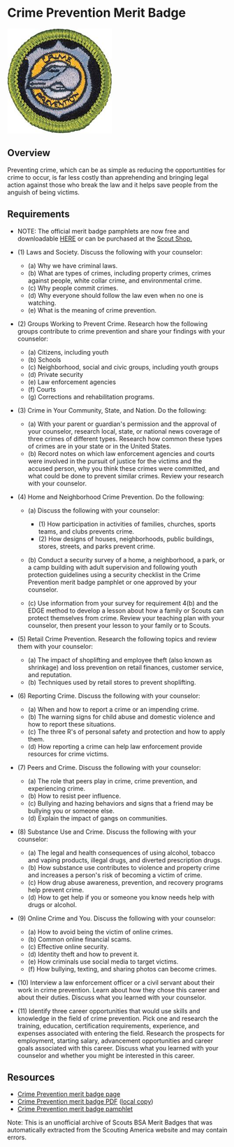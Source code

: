

# Crime Prevention Merit Badge

![Crime Prevention Merit Badge](images/crime-prevention-merit-badge.jpg)

## Overview



Preventing crime, which can be as simple as reducing the opportuntities for crime to occur, is far less costly than apprehending and bringing legal action against those who break the law and it helps save people from the anguish of being victims.

## Requirements

* NOTE:  The official merit badge pamphlets are now free and downloadable  [HERE](https://filestore.scouting.org/filestore/Merit_Badge_ReqandRes/Pamphlets/Crime%20Prevention.pdf) or can be purchased at the [Scout Shop.](https://www.scoutshop.org/)
* (1) Laws and Society. Discuss the following with your counselor:
    * (a) Why we have criminal laws.
    * (b) What are types of crimes, including property crimes, crimes against people, white collar crime, and environmental crime.
    * (c) Why people commit crimes.
    * (d) Why everyone should follow the law even when no one is watching.
    * (e) What is the meaning of crime prevention.


* (2) Groups Working to Prevent Crime. Research how the following groups contribute to crime prevention and share your findings with your counselor:
    * (a) Citizens, including youth
    * (b) Schools
    * (c) Neighborhood, social and civic groups, including youth groups
    * (d) Private security
    * (e) Law enforcement agencies
    * (f) Courts
    * (g) Corrections and rehabilitation programs.


* (3) Crime in Your Community, State, and Nation. Do the following:
    * (a) With your parent or guardian's permission and the approval of your counselor, research local, state, or national news coverage of three crimes of different types. Research how common these types of crimes are in your state or in the United States.
    * (b) Record notes on which law enforcement agencies and courts were involved in the pursuit of justice for the victims and the accused person, why you think these crimes were committed, and what could be done to prevent similar crimes. Review your research with your counselor.


* (4) Home and Neighborhood Crime Prevention. Do the following:
    * (a) Discuss the following with your counselor:
        * (1) How participation in activities of families, churches, sports teams, and clubs prevents crime.
        * (2) How designs of houses, neighborhoods, public buildings, stores, streets, and parks prevent crime.


    * (b) Conduct a security survey of a home, a neighborhood, a park, or a camp building with adult supervision and following youth protection guidelines using a security checklist in the Crime Prevention merit badge pamphlet or one approved by your counselor.
    * (c) Use information from your survey for requirement 4(b) and the EDGE method to develop a lesson about how a family or Scouts can protect themselves from crime. Review your teaching plan with your counselor, then present your lesson to your family or to Scouts.


* (5) Retail Crime Prevention. Research the following topics and review them with your counselor:
    * (a) The impact of shoplifting and employee theft (also known as shrinkage) and loss prevention on retail finances, customer service, and reputation.
    * (b) Techniques used by retail stores to prevent shoplifting.


* (6) Reporting Crime. Discuss the following with your counselor:
    * (a) When and how to report a crime or an impending crime.
    * (b) The warning signs for child abuse and domestic violence and how to report these situations.
    * (c) The three R's of personal safety and protection and how to apply them.
    * (d) How reporting a crime can help law enforcement provide resources for crime victims.


* (7) Peers and Crime. Discuss the following with your counselor:
    * (a) The role that peers play in crime, crime prevention, and experiencing crime.
    * (b) How to resist peer influence.
    * (c) Bullying and hazing behaviors and signs that a friend may be bullying you or someone else.
    * (d) Explain the impact of gangs on communities.


* (8) Substance Use and Crime. Discuss the following with your counselor:
    * (a) The legal and health consequences of using alcohol, tobacco and vaping products, illegal drugs, and diverted prescription drugs.
    * (b) How substance use contributes to violence and property crime and increases a person's risk of becoming a victim of crime.
    * (c) How drug abuse awareness, prevention, and recovery programs help prevent crime.
    * (d) How to get help if you or someone you know needs help with drugs or alcohol.


* (9) Online Crime and You. Discuss the following with your counselor:
    * (a) How to avoid being the victim of online crimes.
    * (b) Common online financial scams.
    * (c) Effective online security.
    * (d) Identity theft and how to prevent it.
    * (e) How criminals use social media to target victims.
    * (f) How bullying, texting, and sharing photos can become crimes.


* (10) Interview a law enforcement officer or a civil servant about their work in crime prevention. Learn about how they chose this career and about their duties. Discuss what you learned with your counselor.
* (11) Identify three career opportunities that would use skills and knowledge in the field of crime prevention. Pick one and research the training, education, certification requirements, experience, and expenses associated with entering the field. Research the prospects for employment, starting salary, advancement opportunities and career goals associated with this career. Discuss what you learned with your counselor and whether you might be interested in this career.


## Resources

- [Crime Prevention merit badge page](https://www.scouting.org/merit-badges/crime-prevention/)
- [Crime Prevention merit badge PDF](https://filestore.scouting.org/filestore/Merit_Badge_ReqandRes/Pamphlets/Crime%20Prevention.pdf) ([local copy](files/crime-prevention-merit-badge.pdf))
- [Crime Prevention merit badge pamphlet](https://www.scoutshop.org/mbp-4c-crime-prevention-641575.html)

Note: This is an unofficial archive of Scouts BSA Merit Badges that was automatically extracted from the Scouting America website and may contain errors.